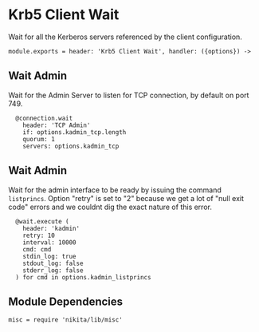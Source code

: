 
# Krb5 Client Wait

Wait for all the Kerberos servers referenced by the client configuration.

    module.exports = header: 'Krb5 Client Wait', handler: ({options}) ->

## Wait Admin

Wait for the Admin Server to listen for TCP connection, by default on port 749.

      @connection.wait
        header: 'TCP Admin'
        if: options.kadmin_tcp.length
        quorum: 1
        servers: options.kadmin_tcp

## Wait Admin

Wait for the admin interface to be ready by issuing the command `listprincs`.
Option "retry" is set to "2" because we get a lot of "null exit code" errors
and we couldnt dig the exact nature of this error.

      @wait.execute (
        header: 'kadmin'
        retry: 10
        interval: 10000
        cmd: cmd
        stdin_log: true
        stdout_log: false
        stderr_log: false
      ) for cmd in options.kadmin_listprincs

## Module Dependencies

    misc = require 'nikita/lib/misc'
